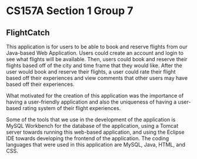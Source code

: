 # CS157A Section 1 Group 7

## FlightCatch 

This application is for users to be able to book and reserve flights from our Java-based
Web Application. Users could create an account and login to see what flights will be 
available. Then, users could book and reserve their flights based off of the city and time
frame that they would like. After the user would book and reserve their flights, a user could 
rate their flight based off their experiences and view comments that other users may have based
off their experiences. 

What motivated for the creation of this application was the importance of having a user-friendly 
application and also the uniqueness of having a user-based rating system of their flight 
experiences. 

Some of the tools that we use in the development of the application is MySQL Workbench for the 
database of the application, using a Tomcat server towards running this web-based application, 
and using the Eclipse IDE towards developing the frontend of the application. The coding languages
that were used in this application are MySQL, Java, HTML, and CSS.  

